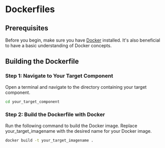 # Dockerfiles

## Prerequisites

Before you begin, make sure you have [Docker](https://docs.docker.com/engine/install/) installed. It's also beneficial to have a basic understanding of Docker concepts.

## Building the Dockerfile

### Step 1: Navigate to Your Target Component

Open a terminal and navigate to the directory containing your target component.

```bash
cd your_target_component
```

### Step 2: Build the Dockerfile with Docker

Run the following command to build the Docker image. Replace your_target_imagename with the desired name for your Docker image.

```bash
docker build -t your_target_imagename .
```
